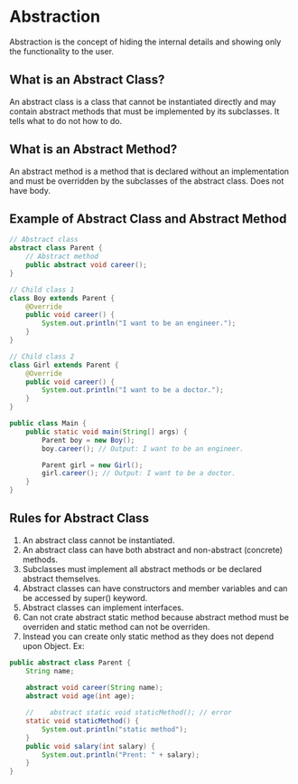 # Abstraction
Abstraction is the concept of hiding the internal details and showing only the functionality to the user.

## What is an Abstract Class?
An abstract class is a class that cannot be instantiated directly and may contain abstract methods that must be implemented by its subclasses.
It tells what to do not how to do.

## What is an Abstract Method?
An abstract method is a method that is declared without an implementation and must be overridden by the subclasses of the abstract class.
Does not have body.

## Example of Abstract Class and Abstract Method

```java
// Abstract class
abstract class Parent {
    // Abstract method
    public abstract void career();
}

// Child class 1
class Boy extends Parent {
    @Override
    public void career() {
        System.out.println("I want to be an engineer.");
    }
}

// Child class 2
class Girl extends Parent {
    @Override
    public void career() {
        System.out.println("I want to be a doctor.");
    }
}

public class Main {
    public static void main(String[] args) {
        Parent boy = new Boy();
        boy.career(); // Output: I want to be an engineer.

        Parent girl = new Girl();
        girl.career(); // Output: I want to be a doctor.
    }
}
```

## Rules for Abstract Class

1. An abstract class cannot be instantiated.
2. An abstract class can have both abstract and non-abstract (concrete) methods.
3. Subclasses must implement all abstract methods or be declared abstract themselves.
4. Abstract classes can have constructors and member variables and can be accessed by super() keyword.
5. Abstract classes can implement interfaces.
6. Can not crate abstract static method because abstract method must be overriden and static method can not be overriden.
7. Instead you can create only static method as they does not depend upon Object.
    Ex: 
```java
public abstract class Parent {
    String name;
    
    abstract void career(String name);
    abstract void age(int age);

    //    abstract static void staticMethod(); // error
    static void staticMethod() {
        System.out.println("static method");
    }
    public void salary(int salary) {
        System.out.println("Prent: " + salary);
    }
}
```